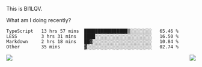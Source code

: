 This is BI1LQV.

What am I doing recently?

<!--START_SECTION:waka-->

```text
TypeScript   13 hrs 57 mins  ████████████████▒░░░░░░░░   65.46 %
LESS         3 hrs 31 mins   ████░░░░░░░░░░░░░░░░░░░░░   16.50 %
Markdown     2 hrs 18 mins   ██▓░░░░░░░░░░░░░░░░░░░░░░   10.84 %
Other        35 mins         ▓░░░░░░░░░░░░░░░░░░░░░░░░   02.74 %
```

<!--END_SECTION:waka-->
<img align="right" src="https://github-readme-stats.vercel.app/api?username=bi1lqv&show_icons=true&count_private=true">

<img src="https://metrics.lecoq.io/bi1lqv?template=classic&base.activity=0&base.community=0&base.repositories=0&base.metadata=0&isocalendar=1&base=header%2C%20activity%2C%20community%2C%20repositories%2C%20metadata&base.indepth=false&base.hireable=false&isocalendar=false&isocalendar.duration=full-year&config.timezone=Asia%2FShanghai">
